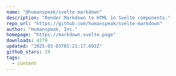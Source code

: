 ```yaml
---
name: "@humanspeak/svelte-markdown"
description: "Render Markdown to HTML in Svelte components."
repo_url: "https://github.com/humanspeak/svelte-markdown"
author: "Humanspeak, Inc."
homepage: "https://markdown.svelte.page"
downloads: 4279
updated: "2025-03-03T01:21:17.693Z"
github_stars: 19
tags: 
  - content
---
```

